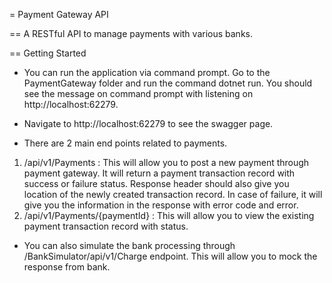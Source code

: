 = Payment Gateway API

== A RESTful API to manage payments with various banks.

== Getting Started

* You can run the application via command prompt. Go to the PaymentGateway folder and run the command dotnet run. You should see the message on command prompt with listening on http://localhost:62279.
* Navigate to http://localhost:62279 to see the swagger page.

* There are 2 main end points related to payments.
1. /api/v1/Payments : This will allow you to post a new payment through payment gateway. It will return a payment transaction record with success or failure status. Response header should also give you location of the newly created transaction record. In case of failure, it will give you the information in the response with error code and error.
2. /api/v1/Payments/{paymentId} : This will allow you to view the existing payment transaction record with status.

* You can also simulate the bank processing through /BankSimulator/api/v1/Charge endpoint. This will allow you to mock the response from bank.
